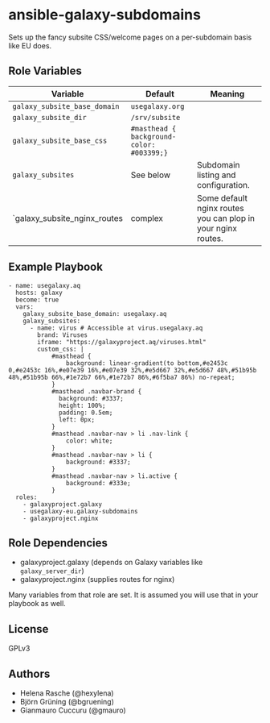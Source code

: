 # ansible-galaxy-subdomains

Sets up the fancy subsite CSS/welcome pages on a per-subdomain basis like EU does.

## Role Variables

Variable | Default | Meaning
-- | -- | --
`galaxy_subsite_base_domain` | `usegalaxy.org`
`galaxy_subsite_dir` | `/srv/subsite`
`galaxy_subsite_base_css` | `#masthead { background-color: #003399;}` |
`galaxy_subsites` | See below | Subdomain listing and configuration.
`galaxy_subsite_nginx_routes | complex | Some default nginx routes you can plop in your nginx routes.


## Example Playbook

```
- name: usegalaxy.aq
  hosts: galaxy
  become: true
  vars:
    galaxy_subsite_base_domain: usegalaxy.aq
    galaxy_subsites:
      - name: virus # Accessible at virus.usegalaxy.aq
        brand: Viruses
        iframe: "https://galaxyproject.aq/viruses.html"
        custom_css: |
            #masthead {
                background: linear-gradient(to bottom,#e2453c 0,#e2453c 16%,#e07e39 16%,#e07e39 32%,#e5d667 32%,#e5d667 48%,#51b95b 48%,#51b95b 66%,#1e72b7 66%,#1e72b7 86%,#6f5ba7 86%) no-repeat;
            }
            #masthead .navbar-brand {
              background: #3337;
              height: 100%;
              padding: 0.5em;
              left: 0px;
            }
            #masthead .navbar-nav > li .nav-link {
                color: white;
            }
            #masthead .navbar-nav > li {
                background: #3337;
            }
            #masthead .navbar-nav > li.active {
                background: #333e;
            }
  roles:
    - galaxyproject.galaxy
    - usegalaxy-eu.galaxy-subdomains
    - galaxyproject.nginx
```

## Role Dependencies

- galaxyproject.galaxy (depends on Galaxy variables like `galaxy_server_dir`)
- galaxyproject.nginx (supplies routes for nginx)

Many variables from that role are set. It is assumed you will use that in your playbook as well.

## License

GPLv3

## Authors

- Helena Rasche (@hexylena)
- Björn Grüning (@bgruening)
- Gianmauro Cuccuru (@gmauro)
